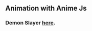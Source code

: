 ## Animation with Anime Js
### Demon Slayer **[here](https://cerberstrix.github.io/Demon-Slayer/)**.
